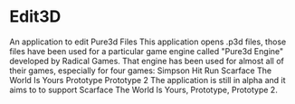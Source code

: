 # Edit3D
An application to edit Pure3d Files
This application opens .p3d files, those files have been used for a particular game engine called "Pure3d Engine" developed by Radical Games.
That engine has been used for almost all of their games, especially for four games:
Simpson Hit Run
Scarface The World Is Yours
Prototype
Prototype 2
The application is still in alpha and it aims to to support Scarface The World Is Yours, Prototype, Prototype 2.
